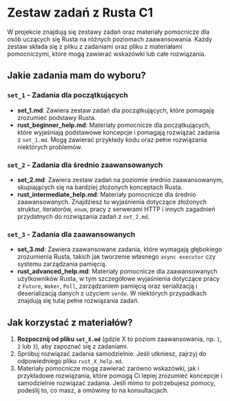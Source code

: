 # Zestaw zadań z Rusta C1

W projekcie znajdują się zestawy zadań oraz materiały pomocnicze dla osób uczących się Rusta na różnych poziomach zaawansowania. Każdy zestaw składa się z pliku z zadaniami oraz pliku z materiałami pomocniczymi, które mogą zawierać wskazówki lub całe rozwiązania.

## Jakie zadania mam do wyboru?

### `set_1` - Zadania dla początkujących
- **set_1.md**: Zawiera zestaw zadań dla początkujących, które pomagają zrozumieć podstawy Rusta.
- **rust_beginner_help.md**: Materiały pomocnicze dla początkujących, które wyjaśniają podstawowe koncepcje i pomagają rozwiązać zadania z `set_1.md`. Mogą zawierać przykłady kodu oraz pełne rozwiązania niektórych problemów.

### `set_2` - Zadania dla średnio zaawansowanych
- **set_2.md**: Zawiera zestaw zadań na poziomie średnio zaawansowanym, skupiających się na bardziej złożonych konceptach Rusta.
- **rust_intermediate_help.md**: Materiały pomocnicze dla średnio zaawansowanych. Znajdziesz tu wyjaśnienia dotyczące złożonych struktur, iteratorów, `enum`, pracy z serwerami HTTP i innych zagadnień przydatnych do rozwiązania zadań z `set_2.md`.

### `set_3` - Zadania dla zaawansowanych
- **set_3.md**: Zawiera zaawansowane zadania, które wymagają głębokiego zrozumienia Rusta, takich jak tworzenie własnego `async executor` czy systemu zarządzania pamięcią.
- **rust_advanced_help.md**: Materiały pomocnicze dla zaawansowanych użytkowników Rusta, w tym szczegółowe wyjaśnienia dotyczące pracy z `Future`, `Waker`, `Poll`, zarządzaniem pamięcią oraz serializacją i deserializacją danych z użyciem `serde`. W niektórych przypadkach znajdują się tutaj pełne rozwiązania zadań.

## Jak korzystać z materiałów?

1. **Rozpocznij od pliku `set_X.md`** (gdzie X to poziom zaawansowania, np. `1`, `2` lub `3`), aby zapoznać się z zadaniami.
2. Spróbuj rozwiązać zadania samodzielnie. Jeśli utkniesz, zajrzyj do odpowiedniego pliku `rust_X_help.md`.
3. Materiały pomocnicze mogą zawierać zarówno wskazówki, jak i przykładowe rozwiązania, które pomogą Ci lepiej zrozumieć koncepcje i samodzielnie rozwiązać zadania. Jeśli mimo to potrzebujesz pomocy, podeślij to, co masz, a omówimy to na konsultacjach.